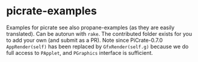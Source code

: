 # picrate-examples
Examples for picrate see also propane-examples (as they are easily translated). Can be autorun with `rake`.  The contributed folder exists for you to add your own (and submit as a PR). Note since PiCrate-0.7.0 `AppRender(self)` has been replaced by `GfxRender(self.g)` because we do full access to `PApplet`, and `PGraphics` interface is sufficient. 

